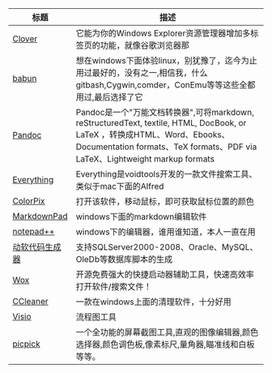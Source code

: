 标题|描述
---|---
[Clover](http://cn.ejie.me/ "Clover")|它能为你的Windows Explorer资源管理器增加多标签页的功能，就像谷歌浏览器那
[babun](http://babun.github.io/ "babun")|想在windows下面体验linux，别犹豫了，迄今为止用过最好的，没有之一,相信我，什么gitbash,Cygwin,comder，ConEmu等等这些全都用过,最后选择了它
[Pandoc](http://pandoc.org/ "Pandoc")|Pandoc是一个"万能文档转换器",可将markdown, reStructuredText, textile, HTML, DocBook, or LaTeX ，转换成HTML、Word、Ebooks、Documentation formats、TeX formats、PDF via LaTeX、Lightweight markup formats
[Everything](http://www.voidtools.com/ "Everything")|Everything是voidtools开发的一款文件搜索工具、类似于mac下面的Alfred
[ColorPix](http://colorpix.en.softonic.com/ "ColorPix")|打开该软件，移动鼠标，即可获取鼠标位置的颜色
[MarkdownPad](http://markdownpad.com/ "MarkdownPad")|windows下面的markdown编辑软件
[notepad++](https://notepad-plus-plus.org/ "notepad++")|windows下的编辑器，谁用谁知道，本人一直在用
[动软代码生成器](http://pan.baidu.com/share/link?shareid=2744935237&uk=2099536883 "动软代码生成器")|支持SQLServer2000-2008、Oracle、MySQL、OleDb等数据库脚本的生成
[Wox](http://www.iplaysoft.com/wox.html "wox")|开源免费强大的快捷启动器辅助工具，快速高效率打开软件/搜索文件！
[CCleaner](http://www.piriform.com/ccleaner "CCleaner")|一款在windows上面的清理软件，十分好用
[Visio](http://www.microsoft.com/zh-cn/download/details.aspx?id=35811 "Visio")|流程图工具
[picpick](http://ngwin.com/picpick "picpick")|一个全功能的屏幕截图工具,直观的图像编辑器,颜色选择器,颜色调色板,像素标尺,量角器,瞄准线和白板等等。






